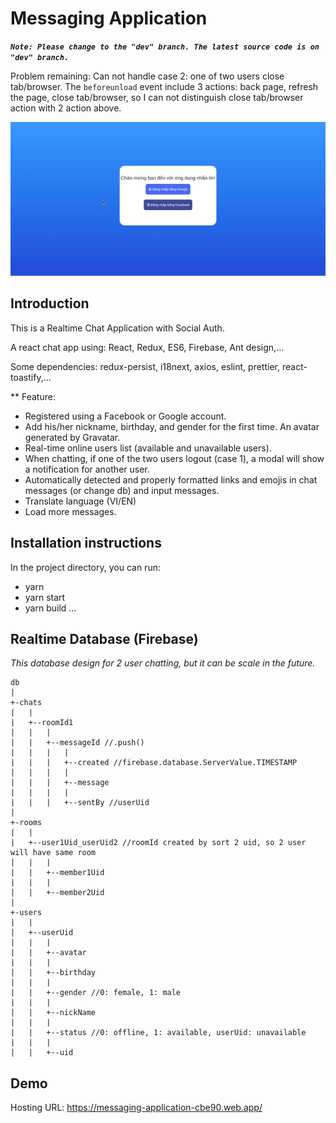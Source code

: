 # Messaging Application
_**```Note: Please change to the "dev" branch. The latest source code is on "dev" branch.```**_

Problem remaining: Can not handle case 2: one of two users close tab/browser. The `beforeunload` event include 3 actions: back page, refresh the page, close tab/browser, so I can not distinguish close tab/browser action with 2 action above.

![Messaging Application](./public/chatApplication.gif)

## Introduction

This is a Realtime Chat Application with Social Auth.

A react chat app using: React, Redux, ES6, Firebase, Ant design,...

Some dependencies: redux-persist, i18next, axios, eslint, prettier, react-toastify,...

** Feature:
- Registered using a Facebook or Google account.
- Add his/her nickname, birthday, and gender for the first time. An avatar generated by Gravatar.
- Real-time online users list (available and unavailable users).
- When chatting, if one of the two users logout (case 1), a modal will show a notification for another user.
- Automatically detected and properly formatted links and emojis in chat messages (or change db) and input messages.
- Translate language (VI/EN)
- Load more messages.

## Installation instructions
In the project directory, you can run:
- yarn
- yarn start
- yarn build
...
## Realtime Database (Firebase)
_This database design for 2 user chatting, but it can be scale in the future._
```
db
|
+-chats
|   |
|   +--roomId1
|   |   |
|   |   +--messageId //.push()
|   |   |   |
|   |   |   +--created //firebase.database.ServerValue.TIMESTAMP
|   |   |   |
|   |   |   +--message
|   |   |   |
|   |   |   +--sentBy //userUid
|   
+-rooms
|   |
|   +--user1Uid_userUid2 //roomId created by sort 2 uid, so 2 user will have same room
|   |   |
|   |   +--member1Uid
|   |   |
|   |   +--member2Uid
|
+-users
|   |
|   +--userUid
|   |   |
|   |   +--avatar
|   |   |
|   |   +--birthday
|   |   |
|   |   +--gender //0: female, 1: male
|   |   |
|   |   +--nickName
|   |   |
|   |   +--status //0: offline, 1: available, userUid: unavailable
|   |   |
|   |   +--uid
```
## Demo
Hosting URL: https://messaging-application-cbe90.web.app/
